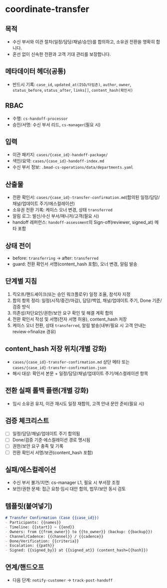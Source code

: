 # coordinate-transfer

## 목적
- 수신 부서와 이관 절차(일정/담당/채널/승인)를 합의하고, 소유권 전환을 명확히 합니다.
- 혼선 없이 신속한 전환과 고객 기대 관리를 보장합니다.

## 메타데이터 헤더(공통)
- 반드시 기록: `case_id`, `updated_at(ISO/타임존)`, `author`, `owner`, `status_before`, `status_after`, `links[]`, `content_hash(확인서)`

## RBAC
- 수행: `cs-handoff-processor`
- 승인/서명: 수신 부서 리드, `cs-manager`(필요 시)

## 입력
- 이관 패키지: `cases/{case_id}-handoff-package/`
- 색인/요약: `cases/{case_id}-handoff-index.md`
- 수신 부서 정보: `.bmad-cs-operations/data/departments.yaml`

## 산출물
- 전환 확인서: `cases/{case_id}-transfer-confirmation.md`(합의된 일정/담당/채널/업데이트 주기/에스컬레이션)
- 소유권 전환 기록: 케이스 오너 변경, 상태 `transferred`
- 알림 로그: 발신/수신 부서/매니저/고객(필요 시)
 - handoff 레퍼런스: `handoff-assessment`의 Sign-off(reviewer, signed_at) 메타 포함

## 상태 전이
- before: `transferring` → after: `transferred`
- guard: 전환 확인서 서명(content_hash 포함), 오너 변경, 알림 발송

## 단계별 지침
1) 킥오프/핸드셰이크(또는 승인 워크플로우) 일정 조율, 참석자 지정
2) 합의 항목 정리: 일정(시작/중간/마감), 담당/백업, 채널/업데이트 주기, Done 기준/검증 방식
3) 의존성/차단요인/권한/보안 요구 확인 및 해결 계획 합의
4) 전환 확인서 작성 및 서명(전자 서명 허용), content_hash 저장
5) 케이스 오너 전환, 상태 `transferred`, 알림 발송(내부/필요 시 고객 안내는 review→finalize 경유)

## content_hash 저장 위치(개별 강화)
- `cases/{case_id}-transfer-confirmation.md` 상단 메타 또는 `cases/{case_id}-transfer-confirmation.json`
- 해시 대상: 확인서 본문 + 일정/담당/채널/업데이트 주기/에스컬레이션 항목

## 전환 실패 롤백 플랜(개별 강화)
- 임시 소유권 유지, 이관 재시도 일정 재합의, 고객 안내 문안 준비(필요 시)

## 검증 체크리스트
- [ ] 일정/담당/채널/업데이트 주기 합의됨
- [ ] Done/검증 기준·에스컬레이션 경로 명시됨
- [ ] 권한/보안 요구 충족 및 기록
- [ ] 전환 확인서 서명/보관(content_hash 포함)

## 실패/에스컬레이션
- 수신 부서 불가/지연: cs-manager L1, 필요 시 부서장 조정
- 보안/권한 문제: 접근 요청·임시 대안 합의, 법무/보안 동시 검토

## 템플릿(붙여넣기)
```markdown
# Transfer Confirmation (Case {{case_id}})
- Participants: {{names}}
- Timeline: {{start}} ~ {{end}}
- Owners: from {{from_owner}} to {{to_owner}} (backup: {{backup}})
- Channel/Cadence: {{channel}} / {{cadence}}
- Done/Verification: {{criteria}}
- Escalation: {{path}}
- Signed: {{signed_by}} at {{signed_at}} (content_hash={{hash}})
```

## 연계/핸드오프
- 다음 단계: `notify-customer` → `track-post-handoff`
